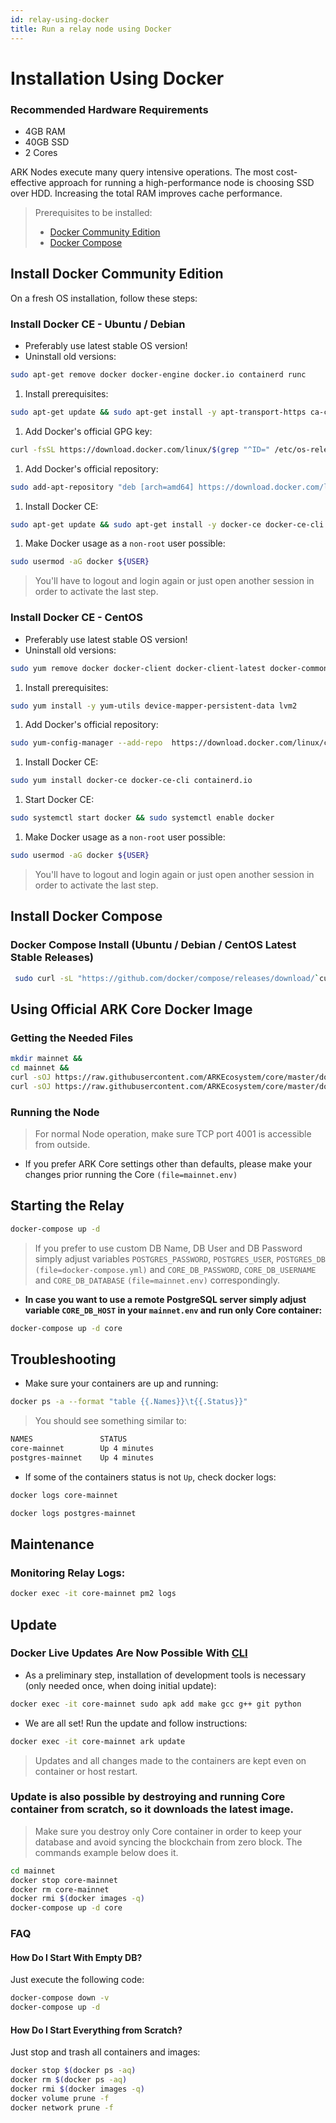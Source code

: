 ```yaml
---
id: relay-using-docker
title: Run a relay node using Docker
---
```


# Installation Using Docker

### Recommended Hardware Requirements

* 4GB RAM
* 40GB SSD
* 2 Cores

ARK Nodes execute many query intensive operations. The most cost-effective approach for running a high-performance node is choosing SSD over HDD. Increasing the total RAM improves cache performance.

> Prerequisites to be installed:
>
> * [Docker Community Edition](https://docs.docker.com/install)
> * [Docker Compose](https://docs.docker.com/compose/install)

## Install Docker Community Edition

On a fresh OS installation, follow these steps:

### Install Docker CE - Ubuntu / Debian

* Preferably use latest stable OS version!
* Uninstall old versions:

```bash
sudo apt-get remove docker docker-engine docker.io containerd runc
```

1. Install prerequisites:

```bash
sudo apt-get update && sudo apt-get install -y apt-transport-https ca-certificates curl gnupg2 software-properties-common
```

1. Add Docker's official GPG key:

```bash
curl -fsSL https://download.docker.com/linux/$(grep "^ID=" /etc/os-release | cut -d\= -f2)/gpg | sudo apt-key add -
```

1. Add Docker's official repository:

```bash
sudo add-apt-repository "deb [arch=amd64] https://download.docker.com/linux/$(grep "^ID=" /etc/os-release | cut -d\= -f2) $(lsb_release -cs) stable"
```

1. Install Docker CE:

```bash
sudo apt-get update && sudo apt-get install -y docker-ce docker-ce-cli containerd.io
```

1. Make Docker usage as a `non-root` user possible:

```bash
sudo usermod -aG docker ${USER}
```

> You'll have to logout and login again or just open another session in order to activate the last step.

### Install Docker CE - CentOS

* Preferably use latest stable OS version!
* Uninstall old versions:

```bash
sudo yum remove docker docker-client docker-client-latest docker-common docker-latest docker-latest-logrotate docker-logrotate docker-engine
```

1. Install prerequisites:

```bash
sudo yum install -y yum-utils device-mapper-persistent-data lvm2
```

1. Add Docker's official repository:

```bash
sudo yum-config-manager --add-repo  https://download.docker.com/linux/centos/docker-ce.repo
```

1. Install Docker CE:

```bash
sudo yum install docker-ce docker-ce-cli containerd.io
```

1. Start Docker CE:

```bash
sudo systemctl start docker && sudo systemctl enable docker
```

1. Make Docker usage as a `non-root` user possible:

```bash
sudo usermod -aG docker ${USER}
```

> You'll have to logout and login again or just open another session in order to activate the last step.

## Install Docker Compose

### Docker Compose Install \(Ubuntu / Debian / CentOS Latest Stable Releases\)

```bash
 sudo curl -sL "https://github.com/docker/compose/releases/download/`curl -fsSLI -o /dev/null -w %{url_effective} https://github.com/docker/compose/releases/latest | sed 's#.*tag/##g' && echo`/docker-compose-$(uname -s)-$(uname -m)" -o /usr/local/bin/docker-compose && sudo chmod +x /usr/local/bin/docker-compose
```

## Using Official ARK Core Docker Image

### Getting the Needed Files

```bash
mkdir mainnet &&
cd mainnet &&
curl -sOJ https://raw.githubusercontent.com/ARKEcosystem/core/master/docker/production/mainnet/docker-compose.yml &&
curl -sOJ https://raw.githubusercontent.com/ARKEcosystem/core/master/docker/production/mainnet/mainnet.env
```

### Running the Node

> For normal Node operation, make sure TCP port 4001 is accessible from outside.

* If you prefer ARK Core settings other than defaults, please make your changes prior running the Core `(file=mainnet.env)`

## Starting the Relay

```bash
docker-compose up -d
```

> If you prefer to use custom DB Name, DB User and DB Password simply adjust variables `POSTGRES_PASSWORD`, `POSTGRES_USER`, `POSTGRES_DB` `(file=docker-compose.yml)` and `CORE_DB_PASSWORD`, `CORE_DB_USERNAME` and `CORE_DB_DATABASE` `(file=mainnet.env)` correspondingly.

* **In case you want to use a remote PostgreSQL server simply adjust variable `CORE_DB_HOST` in your `mainnet.env` and run only Core container:**

```bash
docker-compose up -d core
```

## Troubleshooting

* Make sure your containers are up and running:

```bash
docker ps -a --format "table {{.Names}}\t{{.Status}}"
```

> You should see something similar to:

```bash
NAMES               STATUS
core-mainnet        Up 4 minutes
postgres-mainnet    Up 4 minutes
```

* If some of the containers status is not `Up`, check docker logs:

```bash
docker logs core-mainnet
```

```bash
docker logs postgres-mainnet
```

## Maintenance

### Monitoring Relay Logs:

```bash
docker exec -it core-mainnet pm2 logs
```

## Update

### Docker Live Updates Are Now Possible With [CLI](https://docs.ark.io/guidebook/core/cli.html)

* As a preliminary step, installation of development tools is necessary \(only needed once, when doing initial update\):

```bash
docker exec -it core-mainnet sudo apk add make gcc g++ git python
```

* We are all set! Run the update and follow instructions:

```bash
docker exec -it core-mainnet ark update
```

> Updates and all changes made to the containers are kept even on container or host restart.

### Update is also possible by destroying and running Core container from scratch, so it downloads the latest image.

> Make sure you destroy only Core container in order to keep your database and avoid syncing the blockchain from zero block. The commands example below does it.

```bash
cd mainnet 
docker stop core-mainnet
docker rm core-mainnet
docker rmi $(docker images -q)
docker-compose up -d core
```

### FAQ

#### How Do I Start With Empty DB?

Just execute the following code:

```bash
docker-compose down -v
docker-compose up -d
```

#### How Do I Start Everything from Scratch?

Just stop and trash all containers and images:

```bash
docker stop $(docker ps -aq)
docker rm $(docker ps -aq)
docker rmi $(docker images -q)
docker volume prune -f
docker network prune -f
```

